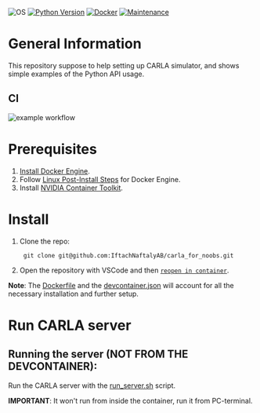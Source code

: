 ![OS](https://img.shields.io/badge/OS-Linux-red?style=flat&logo=linux)
[![Python Version](https://img.shields.io/badge/Made%20with-Python%203.10-1f425f.svg?logo=python)](https://www.python.org/)
[![Docker](https://img.shields.io/badge/Docker-available-green.svg?style=flat&logo=docker)](https://github.com/emalderson/ThePhish/tree/master/docker)
[![Maintenance](https://img.shields.io/badge/Maintained-yes-green.svg)](https://github.com/IftachNaftalyAB/carla_for_noobs)

# General Information

This repository suppose to help setting up CARLA simulator, and shows simple examples of the Python API usage.

## CI

![example workflow](https://github.com/IftachNaftalyAB/carla_for_noobs/actions/workflows/semantic_release.yml/badge.svg)

# Prerequisites

1. [Install Docker Engine](https://docs.docker.com/engine/install/ubuntu/).
2. Follow [Linux Post-Install Steps](https://docs.docker.com/engine/install/linux-postinstall/) for Docker Engine.
3. Install [NVIDIA Container Toolkit](https://docs.nvidia.com/datacenter/cloud-native/container-toolkit/latest/install-guide.html).

# Install

1. Clone the repo:

        git clone git@github.com:IftachNaftalyAB/carla_for_noobs.git

2. Open the repository with VSCode and then [`reopen in container`](https://code.visualstudio.com/docs/devcontainers/containers).

**Note**: The [Dockerfile](./.devcontainer/Dockerfile) and the [devcontainer.json](./.devcontainer/devcontainer.json) will account for all the necessary installation and further setup.


# Run CARLA server

## Running the server (NOT FROM THE DEVCONTAINER):

Run the CARLA server with the [run_server.sh](./run_server.sh) script. 

**IMPORTANT**: It won't run from inside the container, run it from PC-terminal.

